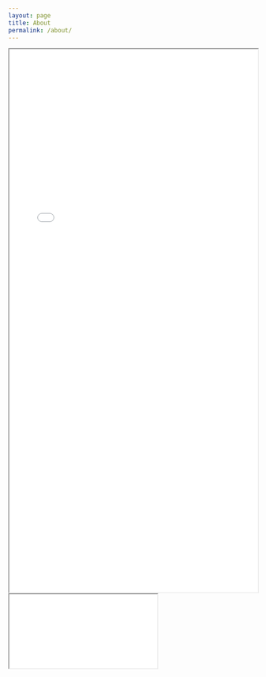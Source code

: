 ```yaml
---
layout: page
title: About
permalink: /about/
---
```

<iframe src="/assets/resume_web.pdf" height="1100" width="100%"></iframe>

<div class="container"> 
  <iframe class="responsive-iframe" src="/assets/resume_web.pdf"></iframe>
</div>
